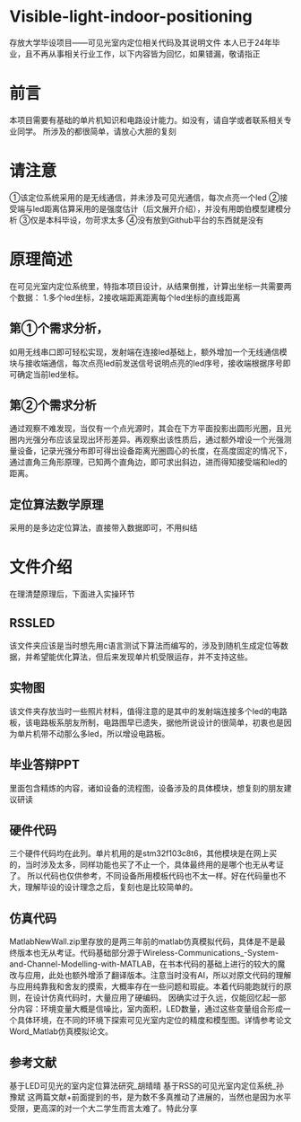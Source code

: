 # Visible-light-indoor-positioning
存放大学毕设项目——可见光室内定位相关代码及其说明文件
本人已于24年毕业，且不再从事相关行业工作，以下内容皆为回忆，如果错漏，敬请指正
# 前言
本项目需要有基础的单片机知识和电路设计能力。如没有，请自学或者联系相关专业同学。
所涉及的都很简单，请放心大胆的复刻
# 请注意
①该定位系统采用的是无线通信，并未涉及可见光通信，每次点亮一个led
②接受端与led距离估算采用的是强度估计（后文展开介绍），并没有用朗伯模型建模分析
③仅是本科毕设，勿苛求太多
④没有放到Github平台的东西就是没有

# 原理简述
在可见光室内定位系统里，特指本项目设计，从结果倒推，计算出坐标一共需要两个数据：
1.多个led坐标，2接收端距离距离每个led坐标的直线距离
## 第①个需求分析，
如用无线串口即可轻松实现，发射端在连接led基础上，额外增加一个无线通信模块与接收端通信，每次点亮led前发送信号说明点亮的led序号，接收端根据序号即可确定当前led坐标。
## 第②个需求分析
通过观察不难发现，当仅有一个点光源时，其会在下方平面投影出圆形光圈，且光圈内光强分布应该呈现出环形差异。再观察出该性质后，通过额外增设一个光强测量设备，记录光强分布即可得出设备距离光圈圆心的长度，在高度固定的情况下，通过直角三角形原理，已知两个直角边，即可求出斜边，进而得知接受端和led的距离。

## 定位算法数学原理
采用的是多边定位算法，直接带入数据即可，不用纠结

# 文件介绍
在理清楚原理后，下面进入实操环节
## RSSLED
该文件夹应该是当时想先用c语言测试下算法而编写的，涉及到随机生成定位等数据，并希望能优化算法，但后来发现单片机受限运存，并不支持这些。
## 实物图
该文件夹存放当时一些照片材料，值得注意的是其中的发射端连接多个led的电路板，该电路板系朋友所制，电路图早已遗失，据他所说设计的很简单，初衷也是因为单片机带不动那么多led，所以增设电路板。
## 毕业答辩PPT
里面包含精炼的内容，诸如设备的流程图，设备涉及的具体模块，想复刻的朋友建议研读
## 硬件代码
三个硬件代码均在此列。单片机用的是stm32f103c8t6，其他模块是在网上买的，当时涉及太多，同样功能也买了不止一个，具体最终用的是哪个也无从考证了。
所以代码也仅供参考，不同设备所用模板代码也不太一样。好在代码量也不大，理解毕设的设计理念之后，复刻也是比较简单的。
## 仿真代码
MatlabNewWall.zip里存放的是两三年前的matlab仿真模拟代码，具体是不是最终版本也无从考证。代码基础部分源于Wireless-Communications_-System-and-Channel-Modelling-with-MATLAB，在书本代码的基础上进行的较大的魔改与应用，此处也额外增添了翻译版本。注意当时没有AI，所以对原文代码的理解与应用纯靠我和舍友的摸索，大概率存在一些问题和瑕疵。本着代码能跑就行的原则，在设计仿真代码时，大量应用了硬编码。
因确实过于久远，仅能回忆起一部分内容：环境变量大概是信噪比，室内面积，LED数量，通过这些变量组合形成一个具体环境，在不同的环境下探索可见光室内定位的精度和模型图。详情参考论文Word_Matlab仿真模拟论文。
## 参考文献
基于LED可见光的室内定位算法研究_胡晴晴
基于RSS的可见光室内定位系统_孙豫斌
这两篇文献+前面提到的书，是为数不多真推动了进展的，当然也是因为水平受限，更高深的对一个大二学生而言太难了。特此分享

